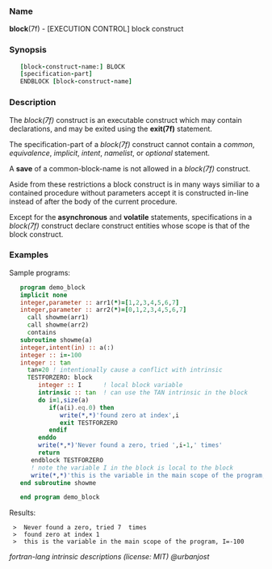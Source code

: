 ### **Name**

**block**(7f) - \[EXECUTION CONTROL\] block construct

### **Synopsis**
```fortran
   [block-construct-name:] BLOCK
   [specification-part]
   ENDBLOCK [block-construct-name]
```
### **Description**

The *block(7f)* construct is an executable construct which may contain
declarations, and may be exited using the **exit(7f)** statement.

The specification-part of a *block(7f)* construct cannot contain a
*common*, *equivalence*, *implicit*, *intent*, *namelist*, or *optional*
statement.

A **save** of a common-block-name is not allowed in a *block(7f)*
construct.

Aside from these restrictions a block construct is in many ways similiar
to a contained procedure without parameters accept it is constructed
in-line instead of after the body of the current procedure.

Except for the **asynchronous** and **volatile** statements,
specifications in a *block(7f)* construct declare construct entities
whose scope is that of the block construct.

### **Examples**

Sample programs:

```fortran
   program demo_block
   implicit none
   integer,parameter :: arr1(*)=[1,2,3,4,5,6,7]
   integer,parameter :: arr2(*)=[0,1,2,3,4,5,6,7]
     call showme(arr1)
     call showme(arr2)
     contains
   subroutine showme(a)
   integer,intent(in) :: a(:)
   integer :: i=-100
   integer :: tan
     tan=20 ! intentionally cause a conflict with intrinsic
     TESTFORZERO: block
        integer :: I      ! local block variable
        intrinsic :: tan  ! can use the TAN intrinsic in the block
        do i=1,size(a)
           if(a(i).eq.0) then
              write(*,*)'found zero at index',i
              exit TESTFORZERO
           endif
        enddo
        write(*,*)'Never found a zero, tried ',i-1,' times'
        return
      endblock TESTFORZERO
      ! note the variable I in the block is local to the block
      write(*,*)'this is the variable in the main scope of the program, I=',i
   end subroutine showme

   end program demo_block
```
Results:
```text
 >  Never found a zero, tried 7  times
 >  found zero at index 1
 >  this is the variable in the main scope of the program, I=-100
```
 _fortran-lang intrinsic descriptions (license: MIT) \@urbanjost_
